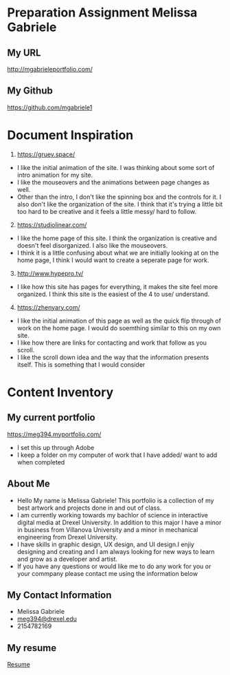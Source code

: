 # Preparation Assignment Melissa Gabriele

## My URL
http://mgabrieleportfolio.com/

## My Github
https://github.com/mgabriele1

# Document Inspiration
1. https://gruev.space/
  - I like the initial animation of the site. I was thinking about some sort of intro animation for my site.
  - I like the mouseovers and the animations between page changes as well.
  - Other than the intro, I don't like the spinning box and the controls for it. I also don't like the organization of the site. I think that it's trying a little bit too hard to be creative and it feels a little messy/ hard to follow.
2. https://studiolinear.com/
  - I like the home page of this site. I think the organization is creative and doesn't feel disorganized. I also like the mouseovers.
  - I think it is a little confusing about what we are initially looking at on the home page, I think I would want to create a seperate page for work.
3. http://www.hypepro.tv/
  - I like how this site has pages for everything, it makes the site feel more organized. I think this site is the easiest of the 4 to use/ understand.
4. https://zhenyary.com/
  - I like the initial animation of this page as well as the quick flip through of work on the home page. I would do soemthing similar to this on my own site.
  - I like how there are links for contacting and work that follow as you scroll.
  - I like the scroll down idea and the way that the information presents itself. This is something that I would consider

# Content Inventory
## My current portfolio
https://meg394.myportfolio.com/
 - I set this up through Adobe
 - I keep a folder on my computer of work that I have added/ want to add when completed
## About Me
 - Hello My name is Melissa Gabriele! This portfolio is a collection of my best artwork and projects done in and out of class. 
 - I am currently working towards my bachlor of science in interactive digital media at Drexel University. In addition to this major I have a minor in business from Villanova University and a minor in mechanical engineering from Drexel University. 
 - I have skills in graphic design, UX design, and UI design.I enjiy designing and creating and I am always looking for new ways to learn and grow as a developer and artist.
 - If you have any questions or would like me to do any work for you or your commpany please contact me using the information below
## My Contact Information
 - Melissa Gabriele
 - meg394@drexel.edu
 - 2154782169
## My resume
 <a href=../../../Misc/RelevantLifeThings/Resume/NewResume.pdf> Resume </a>
 